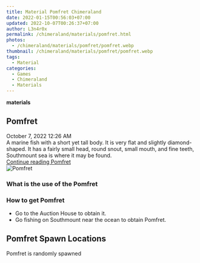 ```yaml
---
title: Material Pomfret Chimeraland
date: 2022-01-15T00:56:03+07:00
updated: 2022-10-07T00:26:37+07:00
author: L3n4r0x
permalink: /chimeraland/materials/pomfret.html
photos:
  - /chimeraland/materials/pomfret/pomfret.webp
thumbnail: /chimeraland/materials/pomfret/pomfret.webp
tags:
  - Material
categories:
  - Games
  - Chimeraland
  - Materials
---
```


<section id="bootstrap-wrapper">
  <link
    rel="stylesheet"
    href="https://rawcdn.githack.com/dimaslanjaka/Web-Manajemen/0c3b5aa1813bd4abcd2c11bf3e37928b15c28664/css/bootstrap-5-3-0-alpha3-wrapper.css"
  />
  <div
    class="row g-0 border rounded overflow-hidden flex-md-row mb-4 shadow-sm position-relative bg-light text-dark"
  >
    <div class="col p-4 d-flex flex-column position-static">
      <strong class="d-inline-block mb-2 text-success">materials</strong>
      <h2 class="mb-0">Pomfret</h2>
      <div class="mb-1 text-muted">October 7, 2022 12:26 AM</div>
      <div class="mb-2 border p-1">
        A marine fish with a short yet tall body. It is very flat and slightly
        diamond-shaped. It has a fairly small head, round snout, small mouth,
        and fine teeth, Southmount sea is where it may be found.
      </div>
      <a
        href="/chimeraland/materials/pomfret.html"
        class="stretched-link d-none"
        >Continue reading Pomfret</a
      >
    </div>
    <div class="col-auto d-none d-lg-block">
      <img src="/chimeraland/materials/pomfret/pomfret.webp" alt="Pomfret" />
    </div>
  </div>
  <div class="row bg-light text-dark">
    <div class="col-lg-6 col-12 mb-2">
      <div class="card">
        <div class="card-body">
          <h3 class="card-title">What is the use of the Pomfret</h3>
          <div class="card-text"><ul></ul></div>
        </div>
      </div>
    </div>
    <div class="col-lg-6 col-12 mb-2">
      <div class="card">
        <div class="card-body">
          <h3 class="card-title">How to get Pomfret</h3>
          <div class="card-text">
            <ul>
              <li>Go to the Auction House to obtain it.</li>
              <li>
                Go fishing on Southmount near the ocean to obtain Pomfret.
              </li>
            </ul>
          </div>
        </div>
      </div>
    </div>
    <div class="col-12 mb-2">
      <h2>Pomfret Spawn Locations</h2>
      <p>Pomfret is randomly spawned</p>
    </div>
  </div>
</section>